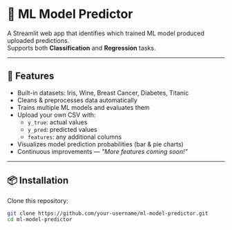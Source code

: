 # 🤖 ML Model Predictor

A Streamlit web app that identifies which trained ML model produced uploaded predictions.  
Supports both **Classification** and **Regression** tasks.

---

## 🚀 Features
- Built-in datasets: Iris, Wine, Breast Cancer, Diabetes, Titanic
- Cleans & preprocesses data automatically
- Trains multiple ML models and evaluates them
- Upload your own CSV with:
  - `y_true`: actual values
  - `y_pred`: predicted values
  - `features`: any additional columns
- Visualizes model prediction probabilities (bar & pie charts)
- Continuous improvements — *"More features coming soon!"*

---

## 📦 Installation

Clone this repository:
```bash
git clone https://github.com/your-username/ml-model-predictor.git
cd ml-model-predictor
